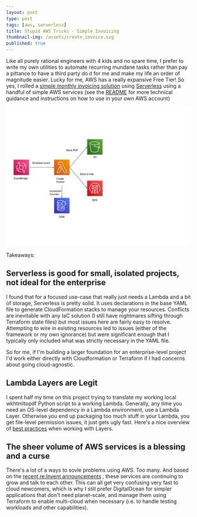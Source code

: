```yaml
---
layout: post
type: post
tags: [aws, serverless]
title: Stupid AWS Tricks - Simple Invoicing
thumbnail-img: /assets/create_invoice.svg
published: true
---
```


Like all purely rational engineers with 4 kids and no spare time, I prefer to write my own utilities to automate recurring
mundane tasks rather than pay a pittance to have a third party do it for me and make my life an order of magnitude easier.
Lucky for me, AWS has a really expansive Free Tier!  So yes, I rolled a [simple monthly invoicing solution](https://github.com/josephpconley/create-invoice) using [Serverless](https://serverless.com)
using a handful of simple AWS services (see the [README](https://github.com/josephpconley/create-invoice#readme) for more technical guidance and instructions on how to use in your own AWS account)

![serverless](/assets/create_invoice.svg)

Takeaways:

## Serverless is good for small, isolated projects, not ideal for the enterprise

I found that for a focused use-case that really just needs a Lambda and a bit of storage, Serverless is pretty solid.
It uses declarations in the base YAML file to generate CloudFormation stacks to manage your resources.
Conflicts are inevitable with any IaC solution (I still have nightmares sifting through Terraform state files)
but most issues here are fairly easy to resolve.  Attempting to wire in existing resources led to issues (either of the framework or my own ignorance)
but were significant enough that I typically only included what was strictly necessary in the YAML file.

So for me, if I'm building a larger foundation for an enterprise-level project I'd work either directly with Cloudformation or Terraform if I had concerns about going cloud-agnostic.

## Lambda Layers are Legit

I spent half my time on this project trying to translate my working local wkhtmltopdf Python script to a working Lambda.
Generally,  any time you need an OS-level dependency in a Lambda environment, use a Lambda Layer.
Otherwise you end up packaging too much stuff in your Lambda, you get file-level permission issues, it just gets ugly fast.
Here's a nice overview of [best practices](https://www.ranthebuilder.cloud/post/aws-lambda-layers-best-practices?ck_subscriber_id=1867411043)
when working with Layers.

## The sheer volume of AWS services is a blessing and a curse

There's a lot of a ways to sovle problems using AWS.  Too many.  And based on the [recent re:Invent announcements](https://aws.amazon.com/blogs/aws/top-announcements-of-aws-reinvent-2022/)
, these services are continuing to grow and talk to each other.  This can all get very confusing very fast to cloud newcomers, which is why I still prefer DigitalOcean for simpler applications that don't need planet-scale, and manage them using Terraform to enable multi-cloud when necessary (i.e. to handle testing workloads and other capabilities). 
